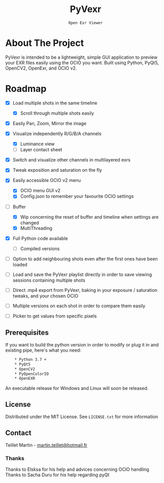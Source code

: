 <br />
<div align="center">
	<h1 align="center">PyVexr</h1>
	
	Open Exr Viewer
</div>


# About The Project
PyVexr is intended to be a lightweight, simple GUI application to preview your EXR files easily using the OCIO you want.
Built using Python, PyQt5, OpenCV2, OpenExr, and OCIO v2.


# Roadmap
- [x] Load multiple shots in the same timeline
	- [x] Scroll through multiple shots easily
- [x] Easily Pan, Zoom, Mirror the image
- [x] Visualize independently R/G/B/A channels 
	- [x] Luminance view
	- [ ] Layer contact sheet
- [x] Switch and visualize other channels in multilayered exrs
- [x] Tweak exposition and saturation on the fly
- [x] Easily accessible OCIO v2 menu
	- [x] OCIO menu GUI v2
	- [x] Config.json to remember your favourite OCIO settings
- [ ] Buffer
	- [x] Wip concerning the reset of buffer and timeline when settings are changed
	- [x] MultiThreading
- [x] Full Python code available
	- [ ] Compiled versions
- [ ] Option to add neighbouring shots even after the first ones have been loaded
- [ ] Load and save the PyVexr playlist directly in order to save viewing sessions containing multiple shots
- [ ] Direct .mp4 export from PyVexr, baking in your exposure / saturation tweaks, and your chosen OCIO
- [ ] Multiple versions on each shot in order to compare them easily
- [ ] Picker to get values from specific pixels


## Prerequisites
If you want to build the python version in order to modify or plug it in and existing pipe, here's what you need:
```sh
	* Python 3.7 + 
	* PyQt5
	* OpenCV2
	* PyOpenColorIO
	* OpenEXR
```
An executable release for Windows and Linux will soon be released.

## License
Distributed under the MIT License. See `LICENSE.txt` for more information

## Contact
Teillet Martin - martin.teillet@hotmail.fr


### Thanks
Thanks to Elsksa for his help and advices concerning OCIO handling
Thanks to Sacha Duru for his help regarding pyQt
